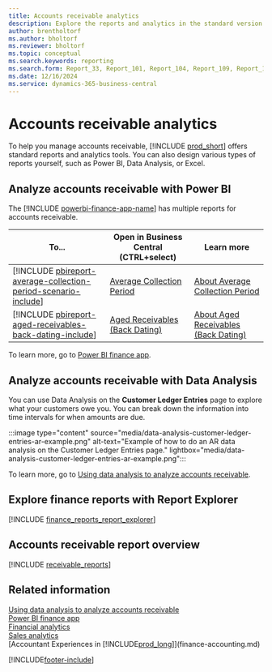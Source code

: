 ```yaml
---
title: Accounts receivable analytics
description: Explore the reports and analytics in the standard version of Business Central that can help you track your accounts receivable.
author: brentholtorf
ms.author: bholtorf
ms.reviewer: bholtorf
ms.topic: conceptual
ms.search.keywords: reporting
ms.search.form: Report_33, Report_101, Report_104, Report_109, Report_112, Report_120, Report_121, Report_129, Report_211, Report_1316, 36992, 36993
ms.date: 12/16/2024
ms.service: dynamics-365-business-central
---
```

# Accounts receivable analytics

To help you manage accounts receivable, [!INCLUDE [prod_short](includes/prod_short.md)] offers standard reports and analytics tools. You can also design various types of reports yourself, such as Power BI, Data Analysis, or Excel.  

## Analyze accounts receivable with Power BI

The [!INCLUDE [powerbi-finance-app-name](includes/power-bi-finance-app-name.md)] has multiple reports for accounts receivable.

| To... | Open in Business Central (CTRL+select) | Learn more |
| ----- | ---------------------------------------- | ---------- |
| [!INCLUDE [pbireport-average-collection-period-scenario-include](includes/pbireport-average-collection-period-scenario-include.md)]  | [Average Collection Period](https://businesscentral.dynamics.com?page=36992) | [About Average Collection Period](finance-powerbi-average-collection-period.md) |
| [!INCLUDE [pbireport-aged-receivables-back-dating-include](includes/pbireport-aged-receivables-back-dating-include.md)] | [Aged Receivables (Back Dating)](https://businesscentral.dynamics.com?page=36993) | [About Aged Receivables (Back Dating)](finance-powerbi-aged-receivables-back-dating.md) |

To learn more, go to [Power BI finance app](finance-powerbi-app.md).

## Analyze accounts receivable with Data Analysis

You can use Data Analysis on the **Customer Ledger Entries** page to explore what your customers owe you. You can break down the information into time intervals for when amounts are due.

:::image type="content" source="media/data-analysis-customer-ledger-entries-ar-example.png" alt-text="Example of how to do an AR data analysis on the Customer Ledger Entries page." lightbox="media/data-analysis-customer-ledger-entries-ar-example.png":::

To learn more, go to [Using data analysis to analyze accounts receivable](ad-hoc-analysis-finance.md#example-finance-accounts-receivable).

## Explore finance reports with Report Explorer

[!INCLUDE [finance_reports_report_explorer](includes/finance-reports-report-explorer-include.md)]

## Accounts receivable report overview

[!INCLUDE [receivable_reports](includes/receivable-reports-include.md)]

## Related information

[Using data analysis to analyze accounts receivable](ad-hoc-analysis-finance.md#example-finance-accounts-receivable)  
[Power BI finance app](finance-powerbi-app.md)  
[Financial analytics](bi.md)  
[Sales analytics](sales-analytics-overview.md)  
[Accountant Experiences in [!INCLUDE[prod_long](includes/prod_long.md)]](finance-accounting.md)  

[!INCLUDE[footer-include](includes/footer-banner.md)]